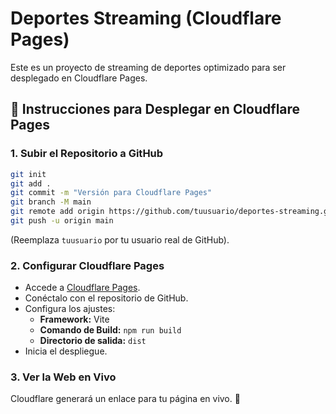 # Deportes Streaming (Cloudflare Pages)

Este es un proyecto de streaming de deportes optimizado para ser desplegado en Cloudflare Pages.

## 🚀 Instrucciones para Desplegar en Cloudflare Pages

### **1. Subir el Repositorio a GitHub**
```sh
git init
git add .
git commit -m "Versión para Cloudflare Pages"
git branch -M main
git remote add origin https://github.com/tuusuario/deportes-streaming.git
git push -u origin main
```
(Reemplaza `tuusuario` por tu usuario real de GitHub).

### **2. Configurar Cloudflare Pages**
- Accede a [Cloudflare Pages](https://pages.cloudflare.com/).
- Conéctalo con el repositorio de GitHub.
- Configura los ajustes:
  - **Framework:** Vite
  - **Comando de Build:** `npm run build`
  - **Directorio de salida:** `dist`
- Inicia el despliegue.

### **3. Ver la Web en Vivo**
Cloudflare generará un enlace para tu página en vivo. 🚀
